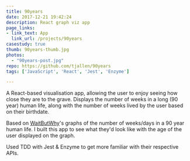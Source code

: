 ```yaml
---
title: 90years
date: 2017-12-21 19:42:24
description: React graph viz app
page_links:
- link_text: App
  link_url: /projects/90years
casestudy: true
thumb: 90years-thumb.jpg
photos:
  - "90years-post.jpg"
repo: https://github.com/tjallen/90years
tags: ['JavaScript', 'React', 'Jest', 'Enzyme']

---
```


A React-based visualisation app, allowing the user to enjoy seeing how close they are to the grave. Displays the number of weeks in a long (90 year) human life, along with the number of weeks lived by the user based on their birthdate.

Based on <a title="WaitButWhy's Your Life in Weeks post" href="https://waitbutwhy.com/2014/05/life-weeks.html">WaitButWhy</a>'s graphs of the number of weeks/days in a 90 year human life. I built this app to see what they'd look like with the age of the user displayed on the graph.

Used TDD with Jest & Enzyme to get more familiar with their respective APIs.